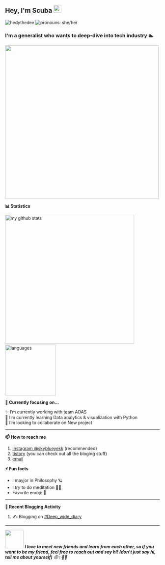 <!--
<img src="https://raw.githubusercontent.com/hedythedev/hedythedev/master/assets/hedylibanner.png" alt="Hey, I'm Hedy [banner]" />
-->
<!--
banner made with canva
-->

<!--header2, the image below is an animated waving hand emoji-->
<h2>Hey, I'm Scuba <img src="https://media.giphy.com/media/hvRJCLFzcasrR4ia7z/giphy.gif" width="25px"></h2>
<!--badges-->
<img src="https://komarev.com/ghpvc/?username=yekyung2" alt="hedythedev" /> <img src="https://img.shields.io/badge/Pronouns-She%2FHer-green" alt="pronouns: she/her" />  
<!--
<img src="https://img.shields.io/badge/%F0%9F%94%A7editor-neovim-yellow" alt="Editor: Neovim">
-->

<!--
1. profile view count
2. Pronouns: She/her
3. Editor: neovim
-->

<h3> I'm a generalist who wants to deep-dive into tech industry 🏊‍ </h3>

<img src="https://media.giphy.com/media/IwTWTsUzmIicM/giphy.gif" width="500"> 


<strong>📊 Statistics</strong>
<br>

<!-- My GitHub stats with buefy theme ❤️ -->
<p align="left">
<img src="https://github-readme-stats.vercel.app/api?username=yekyung2&show_icons=true&theme=buefy" alt="my github stats" width="420"/>&nbsp;<img src="https://github-readme-stats.vercel.app/api/top-langs/?username=yekyung2&layout=compact&theme=buefy" alt="languages" height="165">
</p>



<strong>🔭 Currently focusing on...</strong>
<!--
<a href="https://github.com/yekyung2/AOAS_data"> <img src="https://github-readme-stats.vercel.app/api/pin/?username=yekyung2&repo=starcli" width=350> </a> 
<a href="https://github.com/yekyung2/Python-DataAnalysis"> <img src="https://github-readme-stats.vercel.app/api/pin/?username=yekyung2&repo=gtrending" width=350> </a>
-->
 ✨ I’m currently working with team AOAS <br>
 🌱 I’m currently learning Data analytics & visualization with Python <br>
 👯 I’m looking to collaborate on New project <br>

<hr>

<strong>📫 How to reach me </strong>
   
   1. [Instagram @skyblueyekk](https://www.instagram.com/) (recommended)
   2. [tistory](https://deep-wide-studio.tistory.com/) (you can check out all the bloging stuff)
   3. [email](mailto:skybluee2014@gmail.com) 
   



<strong>⚡ Fun facts</strong>
   
   - I mayjor in Philosophy 🪐
   - I *try* to do meditation 🧘‍♂️
   - Favorite emoji: 👀 



<hr>




<!--Waka readme workflow https://github.com/anmol098/waka-readme-stats/-->

<!--START_SECTION:waka-->


<!--END_SECTION:waka-->



<strong>👣 Recent Blogging Activity</strong>

<!--START_SECTION:activity-->
1. ✍️ Blogging on [#Deep_wide_diary](https://deep-wide-studio.tistory.com/154)
<!--
2. 🗣 Commented on [#61](https://github.com/hedythedev/starcli/issues/61) in [hedythedev/starcli](https://github.com/hedythedev/starcli)
3. 🗣 Commented on [#201](https://github.com/gautamkrishnar/socli/issues/201) in [gautamkrishnar/socli](https://github.com/gautamkrishnar/socli)
4. 🗣 Commented on [#80](https://github.com/hedythedev/starcli/issues/80) in [hedythedev/starcli](https://github.com/hedythedev/starcli)
5. 🗣 Commented on [#24](https://github.com/hedythedev/starcli/issues/24) in [hedythedev/starcli](https://github.com/hedythedev/starcli)
-->
<!--END_SECTION:activity-->



---

<!-- Feel free to reach out and introduce yourself :D-->
<img src="https://media.giphy.com/media/LnQjpWaON8nhr21vNW/giphy.gif" width="60"> <em><b>I love to meet new friends and learn from each other, so if you want to be my friend, feel free to <a href="https://www.instagram.com/">reach out</a> and say hi! (don’t just say hi, tell me about yourself)</b> 😝✨👀💙</em>

<!--The End, special thanks to all the wonderful people who made
the GitHub profile readme stats/workflows to make my profile look
fabulously dynamic ❤️-->
